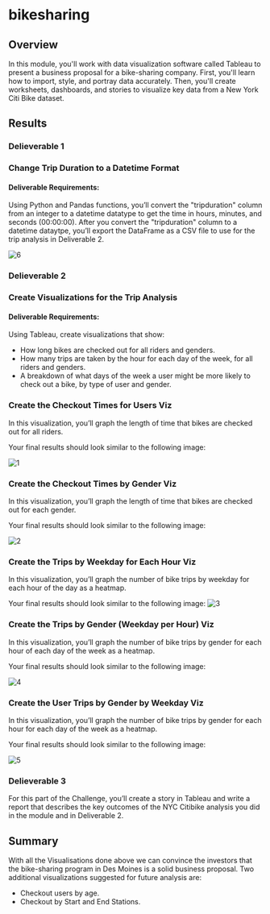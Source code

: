# bikesharing

## Overview
In this module, you'll work with data visualization software called Tableau to present a business proposal for a bike-sharing company. First, you'll learn how to import, style, and portray data accurately. Then, you'll create worksheets, dashboards, and stories to visualize key data from a New York Citi Bike dataset.

## Results
### Delieverable 1

### Change Trip Duration to a Datetime Format

#### Deliverable Requirements:
Using Python and Pandas functions, you’ll convert the "tripduration" column from an integer to a datetime datatype to get the time in hours, minutes, and seconds (00:00:00). After you convert the "tripduration" column to a datetime dataytpe, you’ll export the DataFrame as a CSV file to use for the trip analysis in Deliverable 2.

![6](https://user-images.githubusercontent.com/95719819/162659378-8d22f20c-3f66-423e-a8e4-c8df7bbd49d8.png)

### Delieverable 2

### Create Visualizations for the Trip Analysis

#### Deliverable Requirements:

Using Tableau, create visualizations that show:
  - How long bikes are checked out for all riders and genders.
  - How many trips are taken by the hour for each day of the week, for all riders and genders.
  - A breakdown of what days of the week a user might be more likely to check out a bike, by type of user and gender.
  
### Create the Checkout Times for Users Viz
In this visualization, you’ll graph the length of time that bikes are checked out for all riders.

Your final results should look similar to the following image:

![1](https://user-images.githubusercontent.com/95719819/162659674-8e37115d-5f7a-4403-b3c3-69cf8f5912cb.png)

### Create the Checkout Times by Gender Viz
In this visualization, you’ll graph the length of time that bikes are checked out for each gender.

Your final results should look similar to the following image:

![2](https://user-images.githubusercontent.com/95719819/162659719-ecada15a-10dd-4d3b-9f74-755a75ddc0a2.png)

### Create the Trips by Weekday for Each Hour Viz
In this visualization, you’ll graph the number of bike trips by weekday for each hour of the day as a heatmap.

Your final results should look similar to the following image:
![3](https://user-images.githubusercontent.com/95719819/162659763-df5d0675-1837-412f-b5f2-e82dc9d6d662.png)

### Create the Trips by Gender (Weekday per Hour) Viz
In this visualization, you’ll graph the number of bike trips by gender for each hour of each day of the week as a heatmap.

Your final results should look similar to the following image:

![4](https://user-images.githubusercontent.com/95719819/162659845-aa02e879-7dda-4504-bd02-9bcf6ac47273.png)

### Create the User Trips by Gender by Weekday Viz
In this visualization, you’ll graph the number of bike trips by gender for each hour for each day of the week as a heatmap.

Your final results should look similar to the following image:

![5](https://user-images.githubusercontent.com/95719819/162659919-5f0fbd1b-2945-4567-828d-c3b0efb0892a.png)

### Delieverable 3

For this part of the Challenge, you’ll create a story in Tableau and write a report that describes the key outcomes of the NYC Citibike analysis you did in the module and in Deliverable 2.

## Summary
With all the Visualisations done above we can convince the investors that the bike-sharing program in Des Moines is a solid business proposal.
Two additional visualizations suggested for future analysis are:
  - Checkout users by age.
  - Checkout by Start and End Stations.
  
